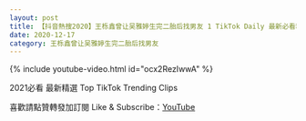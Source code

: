 ```yaml
---
layout: post
title: 【抖音熱搜2020】王栎鑫曾让吴雅婷生完二胎后找男友 1 TikTok Daily 最新必看精選合集2020 12 17
date: 2020-12-17
category: 王栎鑫曾让吴雅婷生完二胎后找男友
---
```


{% include youtube-video.html id="ocx2RezIwwA" %}

2021必看 最新精選 Top TikTok Trending Clips

喜歡請點贊轉發加訂閱 Like & Subscribe：[YouTube](https://www.youtube.com/channel/UCAoR7VcanIPd04uEq_GIylA/videos)

